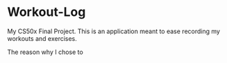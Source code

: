 # Workout-Log
My CS50x Final Project. This is an application meant to ease recording my workouts and exercises.

The reason why I chose to 